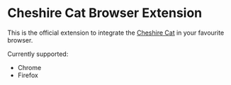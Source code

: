 # Cheshire Cat Browser Extension

This is the official extension to integrate the [Cheshire Cat](https://github.com/cheshire-cat-ai/core) in your favourite browser.

Currently supported:
- Chrome
- Firefox
